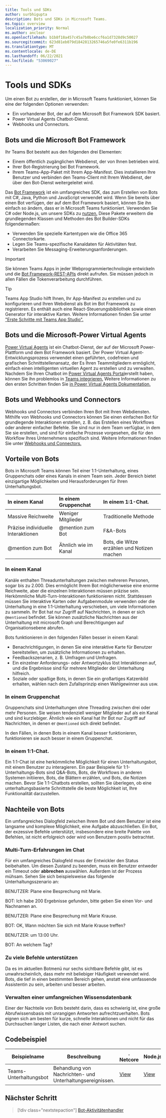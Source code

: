 ```yaml
---
title: Tools und SDKs
author: surbhigupta
description: Bots und SDKs in Microsoft Teams.
ms.topic: overview
localization_priority: Normal
ms.author: anclear
ms.openlocfilehash: b1b8f18a457c45a7b0be6ccf6a1d7328d9c50027
ms.sourcegitcommit: 623d81eb079d1842813265746a5fe0fe6311b196
ms.translationtype: MT
ms.contentlocale: de-DE
ms.lasthandoff: 06/22/2021
ms.locfileid: "53069027"
---
```

# <a name="bots-and-sdks"></a>Tools und SDKs

Um einen Bot zu erstellen, der in Microsoft Teams funktioniert, können Sie eine der folgenden Optionen verwenden:
* Ein vorhandener Bot, der auf dem Microsoft Bot Framework SDK basiert.
* Power Virtual Agents Chatbot-Dienst.
* Webhooks und Connectors.

## <a name="bots-and-the-microsoft-bot-framework"></a>Bots und die Microsoft Bot Framework

Ihr Teams Bot besteht aus den folgenden drei Elementen:

* Einem öffentlich zugänglichen Webdienst, der von Ihnen betrieben wird.
* Ihrer Bot-Registrierung bei Bot Framework.
* Ihrem Teams-App-Paket mit Ihrem App-Manifest. Dies installieren Ihre Benutzer und verbinden den Teams-Client mit Ihrem Webdienst, der über den Bot-Dienst weitergeleitet wird.

Das [Bot Framework](https://dev.botframework.com/) ist ein umfangreiches SDK, das zum Erstellen von Bots mit C#, Java, Python und JavaScript verwendet wird. Wenn Sie bereits über einen Bot verfügen, der auf dem Bot Framework basiert, können Sie ihn einfach so ändern, dass er in Microsoft Teams funktioniert. Verwenden Sie C# oder Node.js, um unsere SDKs zu [nutzen.](/microsoftteams/platform/#pivot=sdk-tools) Diese Pakete erweitern die grundlegenden Klassen und Methoden des Bot Builder-SDKs folgendermaßen:

* Verwenden Sie spezielle Kartentypen wie die Office 365 Connectorkarte.
* Legen Sie Teams-spezifische Kanaldaten für Aktivitäten fest.
* Verarbeiten Sie Messaging-Erweiterungsanforderungen.

> [!IMPORTANT]
> Sie können Teams Apps in jeder Webprogrammiertechnologie entwickeln und die [Bot Framework-REST-APIs](/bot-framework/rest-api/bot-framework-rest-overview) direkt aufrufen. Sie müssen jedoch in allen Fällen die Tokenverarbeitung durchführen.

> [!TIP]
> Teams App Studio hilft Ihnen, Ihr App-Manifest zu erstellen und zu konfigurieren und Ihren Webdienst als Bot im Bot Framework zu registrieren. Es enthält auch eine React-Steuerungsbibliothek sowie einen Generator für interaktive Karten. Weitere Informationen finden Sie unter ["Erste Schritte mit Teams App Studio".](~/concepts/build-and-test/app-studio-overview.md)

## <a name="bots-and-the-microsoft-power-virtual-agents"></a>Bots und die Microsoft-Power Virtual Agents

[Power Virtual Agents](/power-virtual-agents/fundamentals-what-is-power-virtual-agents) ist ein Chatbot-Dienst, der auf der Microsoft Power-Plattform und dem Bot Framework basiert. Der Power Virtual Agent-Entwicklungsprozess verwendet einen geführten, codefreien und grafischen Schnittstellenansatz, der Es Ihren Teammitgliedern ermöglicht, einfach einen intelligenten virtuellen Agent zu erstellen und zu verwalten. Nachdem Sie Ihren Chatbot im [Power Virtual Agents Portal](https://powervirtualagents.microsoft.com)erstellt haben, können Sie ihn problemlos in [Teams integrieren.](how-to/add-power-virtual-agents-bot-to-teams.md) Weitere Informationen zu den ersten Schritten finden Sie [in Power Virtual Agents Dokumentation.](/power-virtual-agents)

## <a name="bots-and-webhooks-and-connectors"></a>Bots und Webhooks und Connectors

Webhooks und Connectors verbinden Ihren Bot mit Ihren Webdiensten. Mithilfe von Webhooks und Connectors können Sie einen einfachen Bot für grundlegende Interaktionen erstellen, z. B. das Erstellen eines Workflows oder anderer einfacher Befehle. Sie sind nur in dem Team verfügbar, in dem Sie sie erstellen, und sind für einfache Prozesse vorgesehen, die für den Workflow Ihres Unternehmens spezifisch sind. Weitere Informationen finden Sie unter [Webhooks und Connectors.](~/webhooks-and-connectors/what-are-webhooks-and-connectors.md)

## <a name="advantages-of-bots"></a>Vorteile von Bots

Bots in Microsoft Teams können Teil einer 1:1-Unterhaltung, eines Gruppenchats oder eines Kanals in einem Team sein. Jeder Bereich bietet einzigartige Möglichkeiten und Herausforderungen für Ihren Unterhaltungsbot.

| In einem Kanal | In einem Gruppenchat | In einem 1:1-Chat. |
| :-- | :-- | :-- |
| Massive Reichweite | Weniger Mitglieder | Traditionelle Methode |
| Präzise individuelle Interaktionen | @mention zum Bot  | F&A-Bots |
| @mention zum Bot | Ähnlich wie im Kanal | Bots, die Witze erzählen und Notizen machen |

### <a name="in-a-channel"></a>In einem Kanal

Kanäle enthalten Threadunterhaltungen zwischen mehreren Personen, sogar bis zu 2.000. Dies ermöglicht Ihrem Bot möglicherweise eine enorme Reichweite, aber die einzelnen Interaktionen müssen präzise sein. Herkömmliche Multi-Turn-Interaktionen funktionieren nicht. Stattdessen müssen Sie interaktive Karten oder Aufgabenmodule verwenden oder die Unterhaltung in eine 1:1-Unterhaltung verschieben, um viele Informationen zu sammeln. Ihr Bot hat nur Zugriff auf Nachrichten, in denen er sich `@mentioned` befindet. Sie können zusätzliche Nachrichten aus der Unterhaltung mit microsoft Graph und Berechtigungen auf Organisationsebene abrufen.

Bots funktionieren in den folgenden Fällen besser in einem Kanal:

* Benachrichtigungen, in denen Sie eine interaktive Karte für Benutzer bereitstellen, um zusätzliche Informationen zu erhalten.
* Feedbackszenarien, z. B. Umfragen und Umfragen.
* Ein einzelner Anforderungs- oder Antwortzyklus löst Interaktionen auf, und die Ergebnisse sind für mehrere Mitglieder der Unterhaltung hilfreich.
* Soziale oder spaßige Bots, in denen Sie ein großartiges Katzenbild erhalten, wählen nach dem Zufallsprinzip einen Wahlgewinner aus usw.

### <a name="in-a-group-chat"></a>In einem Gruppenchat

Gruppenchats sind Unterhaltungen ohne Threading zwischen drei oder mehr Personen. Sie weisen tendenziell weniger Mitglieder auf als ein Kanal und sind kurzlebiger. Ähnlich wie ein Kanal hat Ihr Bot nur Zugriff auf Nachrichten, in denen er `@mentioned` sich direkt befindet.

In den Fällen, in denen Bots in einem Kanal besser funktionieren, funktionieren sie auch besser in einem Gruppenchat.

### <a name="in-a-one-to-one-chat"></a>In einem 1:1-Chat.

Ein 1:1-Chat ist eine herkömmliche Möglichkeit für einen Unterhaltungsbot, mit einem Benutzer zu interagieren. Ein paar Beispiele für 1:1-Unterhaltungs-Bots sind Q&A-Bots, Bots, die Workflows in anderen Systemen initiieren, Bots, die Blättern erzählen, und Bots, die Notizen machen. Bevor Sie 1:1-Chatbots erstellen, sollten Sie überlegen, ob eine unterhaltungsbasierte Schnittstelle die beste Möglichkeit ist, Ihre Funktionalität darzustellen.

## <a name="disadvantages-of-bots"></a>Nachteile von Bots

Ein umfangreiches Dialogfeld zwischen Ihrem Bot und dem Benutzer ist eine langsame und komplexe Möglichkeit, eine Aufgabe abzuschließen. Ein Bot, der exzessive Befehle unterstützt, insbesondere eine breite Palette von Befehlen, ist nicht erfolgreich oder wird von Benutzern positiv betrachtet.

### <a name="have-multi-turn-experiences-in-chat"></a>Multi-Turn-Erfahrungen im Chat

Für ein umfangreiches Dialogfeld muss der Entwickler den Status beibehalten. Um diesen Zustand zu beenden, muss ein Benutzer entweder ein Timeout oder **abbrechen** auswählen. Außerdem ist der Prozess mühsam. Sehen Sie sich beispielsweise das folgende Unterhaltungsszenario an:

BENUTZER: Plane eine Besprechung mit Marie.

BOT: Ich habe 200 Ergebnisse gefunden, bitte geben Sie einen Vor- und Nachnamen an.

BENUTZER: Plane eine Besprechung mit Marie Krause.

BOT: OK, Wann möchten Sie sich mit Marie Krause treffen?

BENUTZER: um 13:00 Uhr.

BOT: An welchem Tag?

### <a name="support-too-many-commands"></a>Zu viele Befehle unterstützen

Da es im aktuellen Botmenü nur sechs sichtbare Befehle gibt, ist es unwahrscheinlich, dass mehr mit beliebiger Häufigkeit verwendet wird. Bots, die tief in einen bestimmten Bereich gehen, anstatt eine umfassende Assistentin zu sein, arbeiten und besser arbeiten.

### <a name="maintain-a-large-knowledge-base"></a>Verwalten einer umfangreichen Wissensdatenbank

Einer der Nachteile von Bots besteht darin, dass es schwierig ist, eine große Abrufwissensbasis mit unrangigen Antworten aufrechtzuerhalten. Bots eignen sich am besten für kurze, schnelle Interaktionen und nicht für das Durchsuchen langer Listen, die nach einer Antwort suchen.

## <a name="code-sample"></a>Codebeispiel

|Beispielname | Beschreibung | . Netcore | Node.js |
|----------------|-----------------|--------------|----------------|
| Teams-Unterhaltungsbot | Behandlung von Nachrichten- und Unterhaltungsereignissen. |[View](https://github.com/microsoft/BotBuilder-Samples/tree/master/samples/csharp_dotnetcore/57.teams-conversation-bot)|[View](https://github.com/microsoft/BotBuilder-Samples/tree/master/samples/javascript_nodejs/57.teams-conversation-bot)|

## <a name="next-step"></a>Nächster Schritt

> [!div class="nextstepaction"]
> [Bot-Aktivitätenhandler](~/bots/bot-basics.md)
